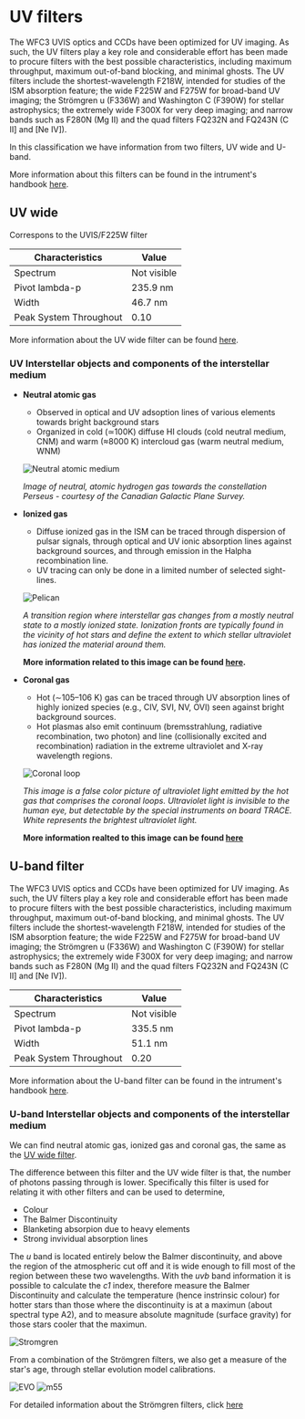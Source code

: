 # UV filters

The WFC3 UVIS optics and CCDs have been optimized for UV imaging. As such, the UV filters play a key role and considerable effort has been made to procure filters with the best possible characteristics, including maximum throughput, maximum out-of-band blocking, and minimal ghosts.
The UV filters include the shortest-wavelength F218W, intended for studies of the ISM absorption feature; the wide F225W and F275W for broad-band UV imaging; the Strömgren u (F336W) and Washington C (F390W) for stellar astrophysics; the extremely wide F300X for very deep imaging; and narrow bands such as F280N (Mg II) and the quad filters FQ232N and FQ243N (C II] and [Ne IV]).

In this classification we have information from two filters, UV wide and U-band.

More information about this filters can be found in the intrument's handbook [here](http://www.stsci.edu/hst/wfc3/documents/handbooks/currentIHB/c06_uvis06.html#370890).

## UV wide
Correspons to the UVIS/F225W filter

Characteristics | Value
------------ | -----------
Spectrum | Not visible
Pivot lambda-p | 235.9 nm
Width | 46.7 nm
Peak System Throughout |  0.10

More information about the UV wide filter can be found  [here](http://www.stsci.edu/hst/wfc3/documents/handbooks/currentIHB/appendixA06.html#309086).

### UV Interstellar objects and components of the interstellar medium

* **Neutral atomic gas**
  * Observed in optical and UV adsoption lines of various elements towards bright background stars
  * Organized in cold (≃100K) diffuse HI clouds (cold neutral medium, CNM) and warm (≈8000 K) intercloud gas (warm neutral medium, WNM)

  ![Neutral atomic medium](https://raw.githubusercontent.com/LaurethTeX/Clustering/master/scale600x330plane8q50.jpg)

  *Image of neutral, atomic hydrogen gas towards the constellation Perseus - courtesy of the Canadian Galactic Plane Survey.*
  
* **Ionized gas**
  * Diffuse ionized gas in the ISM can be traced through dispersion of pulsar signals, through optical and UV ionic absorption lines against background sources, and through emission in the Halpha recombination line.
  * UV tracing can only be done in a limited number of selected sight-lines.
 
  ![Pelican](https://raw.githubusercontent.com/LaurethTeX/Clustering/master/Pelican_Nebula.jpg)

  *A transition region where interstellar gas changes from a mostly neutral state to a mostly ionized state. Ionization fronts are typically found in the vicinity of hot stars and define the extent to which stellar ultraviolet has ionized the material around them.*
  
  **More information related to this image can be found [here](http://www.daviddarling.info/encyclopedia/I/ionization_front.html).**
  
* **Coronal gas**
  * Hot (∼105–106 K) gas can be traced through UV absorption lines of highly ionized species (e.g., CIV, SVI, NV, OVI) seen against bright background sources. 
  * Hot plasmas also emit continuum (bremsstrahlung, radiative recombination, two photon) and line (collisionally excited and recombination) radiation in the extreme ultraviolet and X-ray wavelength regions.
  
  ![Coronal loop](https://raw.githubusercontent.com/LaurethTeX/Clustering/master/coronal.jpg)

  *This image is a false color picture of ultraviolet light emitted by the hot gas that comprises the coronal loops. Ultraviolet light is invisible to the human eye, but detectable by the special instruments on board TRACE. White represents the brightest ultraviolet light.*
  
  **More information realted to this image can be found [here](http://www.drdoak.com/personal/pastpics.htm)**
 
## U-band filter

The WFC3 UVIS optics and CCDs have been optimized for UV imaging. As such, the UV filters play a key role and considerable effort has been made to procure filters with the best possible characteristics, including maximum throughput, maximum out-of-band blocking, and minimal ghosts. The UV filters include the shortest-wavelength F218W, intended for studies of the ISM absorption feature; the wide F225W and F275W for broad-band UV imaging; the Strömgren u (F336W) and Washington C (F390W) for stellar astrophysics; the extremely wide F300X for very deep imaging; and narrow bands such as F280N (Mg II) and the quad filters FQ232N and FQ243N (C II] and [Ne IV]).

Characteristics | Value
------------ | -----------
Spectrum | Not visible
Pivot lambda-p | 335.5 nm
Width | 51.1 nm
Peak System Throughout |  0.20

More information about the U-band filter can be found in the intrument's handbook [here](http://www.stsci.edu/hst/wfc3/documents/handbooks/currentIHB/appendixA10.html#310067).

### U-band Interstellar objects and components of the interstellar medium

 We can find neutral atomic gas, ionized gas and coronal gas, the same as the [UV  wide filter](https://github.com/LaurethTeX/Clustering/blob/master/uvwide-Filter.md#uv-interstellar-objects-and-components-of-the-interstellar-medium).
 
 The difference between this filter and the UV wide filter is that, the number of photons passing through is lower. Specifically this filter is used for relating it with other filters and can be used to determine,
  
  * Colour
  * The Balmer Discontinuity
  * Blanketing absorpion due to heavy elements
  * Strong invividual absorption lines

 The *u* band is located entirely below the Balmer discontinuity, and above the region of the atmospheric cut off and it is wide enough to fill most of the region between these two wavelengths. With the *uvb* band information it is possible to calculate the *c1* index, therefore measure the Balmer Discontinuity and calculate the temperature (hence instrinsic colour) for hotter stars than those where the discontinuity is at a maximun (about spectral type A2), and to measure absolute magnitude (surface gravity) for those stars cooler that the maximun.
 
 ![Stromgren](https://raw.githubusercontent.com/LaurethTeX/Clustering/09396a3943b101c93166909470bec4dfd30c5699/transm-voll.gif)
 
 From a combination of the Strömgren filters, we also get a measure of the star's age, through stellar evolution model calibrations.
 
 ![EVO](https://raw.githubusercontent.com/LaurethTeX/Clustering/d41731fcb0ac7b227426379028fedf77fdc5e109/evolutionarytracks.jpg)
 ![m55](https://raw.githubusercontent.com/LaurethTeX/Clustering/d41731fcb0ac7b227426379028fedf77fdc5e109/m55-evolutionarytracks.jpg)
 
 For detailed information about the Strömgren filters, click [here](http://www.optecinc.com/pdf/stromgren_tutorial.pdf)
 
